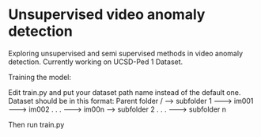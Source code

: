 # Unsupervised video anomaly detection

Exploring unsupervised and semi supervised methods in video anomaly detection.
Currently working on UCSD-Ped 1 Dataset.


Training the model:

Edit train.py and put your dataset path name instead of the default one.
Dataset should be in this format:
Parent folder /
--> subfolder 1
  ---> im001
  ---> im002
         .
         .
         .
  ---> im00n
--> subfolder 2
        .
        .
        .
---> subfolder n

Then run train.py


